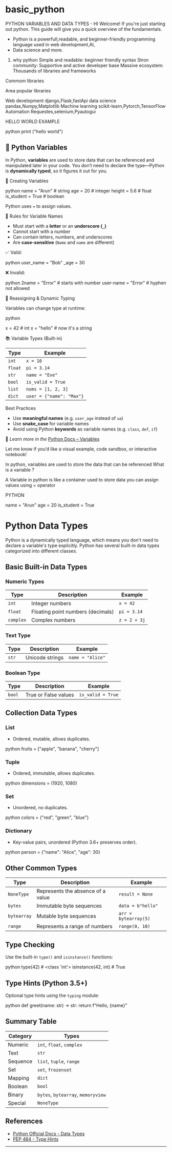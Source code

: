 # basic_python
PYTHON VARIABLES AND DATA TYPES
    - HI Welcome! If you're just starting out python. This guide will give you a quick overview of the fundamentals. 
   -  Python is a powerfull,readable, and beginner-friendly programming language used in web development,AI,
   -  Data science and more.

1) why python
Simple and readable: beginner friendly syntax
                   Stron community: Supportive and active developer base
                   Massive ecosystem: Thousands of libraries and frameworks


Commom libraries

                     
Area                                         popular libraries

Web development                              django,Flask,fastApi
data science                                 pandas,Numpy,Matplotlib
Machine learning                             scikit-learn,Pytorch,TensorFlow
Automation                                   Requestes,selenium,Pyautogui
                     
HELLO WORLD EXAMPLE 

python
print ("hello world")

                                

 ## 🧠 Python Variables

 In Python, **variables** are used to store data that can be referenced and manipulated later in your code.
 You don’t need to declare the type—Python is **dynamically typed**, so it figures it out for you.

 📝 Creating Variables

  python
      name = "Arun"       # string
      age = 20             # integer
      height = 5.6         # float
      is_student = True    # boolean

Python uses `=` to assign values.


 📌 Rules for Variable Names

* Must start with a **letter** or an **underscore (`_`)**
*  Cannot start with a number
* Can contain letters, numbers, and underscores
* Are **case-sensitive** (`Name` and `name` are different)

 ✅ Valid:

   python
         user_name = "Bob"
          _age = 30


 ❌ Invalid:

 python
 2name = "Error"     # starts with number
  user-name = "Error" # hyphen not allowed




 🔄 Reassigning & Dynamic Typing

 Variables can change type at runtime:

 python
                              
  x = 42       # int
  x = "hello"  # now it's a string

📚 Variable Types (Built-in)

| Type    | Example                  |
| ------- | ------------------------ |
| `int`   | `x = 10`                 |  
| `float` | `pi = 3.14`              |
| `str`   | `name = "Eve"`           |
| `bool`  | `is_valid = True`        | 
| `list`  | `nums = [1, 2, 3]`       |
|  `dict` | `user = {"name": "Max"}` |


Best Practices

* Use **meaningful names** (e.g. `user_age` instead of `ua`)
* Use **snake\_case** for variable names
* Avoid using Python **keywords** as variable names (e.g. `class`, `def`, `if`)



📘 *Learn more in the* [Python Docs – Variables](https://docs.python.org/3/reference/datamodel.html#objects-values-and-types)

Let me know if you’d like a visual example, code sandbox, or interactive notebook!

In python, variables are used to store the data that can be referenced
 What is a variable ?

A Variable in python is like a container used to store data you can assign values using = operator

PYTHON

 name = "Arun"
 age = 20
 is_student = True




#  Python Data Types

Python is a dynamically typed language, which means you don't need to declare a variable's type explicitly. Python has several built-in data types categorized into different classes.



##  Basic Built-in Data Types

###  Numeric Types

| Type      | Description                       | Example      |
| --------- | --------------------------------- | ------------ |
| `int`     | Integer numbers                   | `x = 42`     |
| `float`   | Floating point numbers (decimals) | `pi = 3.14`  |
| `complex` | Complex numbers                   | `z = 2 + 3j` |



###  Text Type

| Type  | Description     | Example          |
| ----- | --------------- | ---------------- |
| `str` | Unicode strings | `name = "Alice"` |



###  Boolean Type

| Type   | Description          | Example           |
| ------ | -------------------- | ----------------- |
| `bool` | True or False values | `is_valid = True` |



##  Collection Data Types

###  List

* Ordered, mutable, allows duplicates.

python
fruits = ["apple", "banana", "cherry"]


###  Tuple

* Ordered, immutable, allows duplicates.

python
dimensions = (1920, 1080)


###  Set

* Unordered, no duplicates.

python
colors = {"red", "green", "blue"}


###  Dictionary

* Key-value pairs, unordered (Python 3.6+ preserves order).

python
person = {"name": "Alice", "age": 30}




##  Other Common Types

| Type        | Description                       | Example              |
| ----------- | --------------------------------- | -------------------- |
| `NoneType`  | Represents the absence of a value | `result = None`      |
| `bytes`     | Immutable byte sequences          | `data = b"hello"`    |
| `bytearray` | Mutable byte sequences            | `arr = bytearray(5)` |
| `range`     | Represents a range of numbers     | `range(0, 10)`       |



##  Type Checking

Use the built-in `type()` and `isinstance()` functions:

python
type(42)              # <class 'int'>
isinstance(42, int)   # True




##  Type Hints (Python 3.5+)

Optional type hints using the `typing` module:

python
def greet(name: str) -> str:
return f"Hello, {name}"




##  Summary Table

| Category | Types                              |
| -------- | ---------------------------------- |
| Numeric  | `int`, `float`, `complex`          |
| Text     | `str`                              |
| Sequence | `list`, `tuple`, `range`           |
| Set      | `set`, `frozenset`                 |
| Mapping  | `dict`                             |
| Boolean  | `bool`                             |
| Binary   | `bytes`, `bytearray`, `memoryview` |
| Special  | `NoneType`                         |



##  References

* [Python Official Docs - Data Types](https://docs.python.org/3/library/stdtypes.html)
* [PEP 484 - Type Hints](https://peps.python.org/pep-0484/)

---


